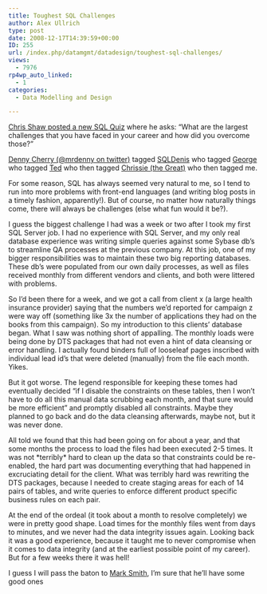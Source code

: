 ```yaml
---
title: Toughest SQL Challenges
author: Alex Ullrich
type: post
date: 2008-12-17T14:39:59+00:00
ID: 255
url: /index.php/datamgmt/datadesign/toughest-sql-challenges/
views:
  - 7976
rp4wp_auto_linked:
  - 1
categories:
  - Data Modelling and Design

---
```

[Chris Shaw posted a new SQL Quiz][1] where he asks: &#8220;What are the largest challenges that you have faced in your career and how did you overcome those?&#8221;

[Denny Cherry (@mrdenny on twitter)][2] tagged [SQLDenis][3] who tagged [George][4] who tagged [Ted][5] who then tagged [Chrissie (the Great)][6] who then tagged me.

For some reason, SQL has always seemed very natural to me, so I tend to run into more problems with front-end languages (and writing blog posts in a timely fashion, apparently!). But of course, no matter how naturally things come, there will always be challenges (else what fun would it be?).

I guess the biggest challenge I had was a week or two after I took my first SQL Server job. I had no experience with SQL Server, and my only real database experience was writing simple queries against some Sybase db&#8217;s to streamline QA processes at the previous company. At this job, one of my bigger responsibilities was to maintain these two big reporting databases. These db&#8217;s were populated from our own daily processes, as well as files received monthly from different vendors and clients, and both were littered with problems. 

So I&#8217;d been there for a week, and we got a call from client x (a large health insurance provider) saying that the numbers we&#8217;d reported for campaign z were way off (something like 3x the number of applications they had on the books from this campaign). So my introduction to this clients&#8217; database began. What I saw was nothing short of appalling. The monthly loads were being done by DTS packages that had not even a hint of data cleansing or error handling. I actually found binders full of looseleaf pages inscribed with individual lead id&#8217;s that were deleted (manually) from the file each month. Yikes.

But it got worse. The legend responsible for keeping these tomes had eventually decided &#8220;if I disable the constraints on these tables, then I won&#8217;t have to do all this manual data scrubbing each month, and that sure would be more efficient&#8221; and promptly disabled all constraints. Maybe they planned to go back and do the data cleansing afterwards, maybe not, but it was never done.

All told we found that this had been going on for about a year, and that some months the process to load the files had been executed 2-5 times. It was not \*terribly\* hard to clean up the data so that constraints could be re-enabled, the hard part was documenting everything that had happened in excruciating detail for the client. What was terribly hard was rewriting the DTS packages, because I needed to create staging areas for each of 14 pairs of tables, and write queries to enforce different product specific business rules on each pair. 

At the end of the ordeal (it took about a month to resolve completely) we were in pretty good shape. Load times for the monthly files went from days to minutes, and we never had the data integrity issues again. Looking back it was a good experience, because it taught me to never compromise when it comes to data integrity (and at the earliest possible point of my career). But for a few weeks there it was hell!

I guess I will pass the baton to [Mark Smith][7], I&#8217;m sure that he&#8217;ll have some good ones

 [1]: http://chrisshaw.wordpress.com/2008/12/09/sql-quiz-part-2-2/
 [2]: http://itknowledgeexchange.techtarget.com/sql-server
 [3]: http://sqlblog.com/blogs/denis_gobo/archive/2008/12/09/10409.aspx
 [4]: /index.php/ITProfessionals/ProjectManagement/sql-quiz-toughest-challenges
 [5]: /index.php/ITProfessionals/EthicsIT/an-ego-will-only-hurt-you-toughest-chall
 [6]: /index.php/DesktopDev/MSTech/challenges
 [7]: http://aspnetlibrary.com/